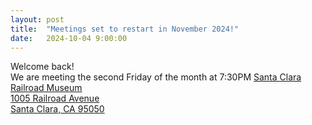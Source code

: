 ```yaml
---
layout: post
title:  "Meetings set to restart in November 2024!"
date:   2024-10-04 9:00:00
---
```


Welcome back!<br/>
We are meeting the second Friday of the month at 7:30PM
<a href = "https://maps.app.goo.gl/7Fe7Ghb5wu6cFojJ9"> Santa Clara Railroad Museum<br/>
1005 Railroad Avenue<br/>
Santa Clara, CA 95050
</a>

